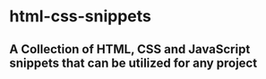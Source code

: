 # html-css-snippets

## A Collection of HTML, CSS and JavaScript snippets that can be utilized for any project
